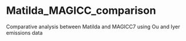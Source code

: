 # Matilda_MAGICC_comparison
 Comparative analysis between Matilda and MAGICC7 using Ou and Iyer emissions data
